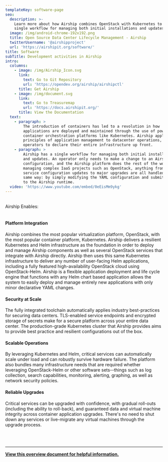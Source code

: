 ```yaml
---
templateKey: software-page
seo:
  description: >-
    Learn more about how Airship combines OpenStack with Kubernetes to provide a
    single workflow for managing both initial installations and updates.
  image: /img/android-chrome-192x192.png
  title: Open Source Data Center Lifecycle Management - Airship
  twitterUsername: '@airshipproject'
  url: 'https://airshipit.org/software/'
title: Software
subTitle: Development activities in Airship
intro:
  columns:
    - image: /img/Airship_Icon.svg
      link:
        text: Go to Git Repository
        url: 'https://opendev.org/airship/airshipctl'
      title: Get Airship
    - image: /img/document.svg
      link:
        text: Go to Treasuremap
        url: 'https://docs.airshipit.org/'
      title: View the Documentation
  text:
    - paragraph: >
        The introduction of containers has led to a revolution in how
        applications are deployed and maintained through the use of powerful
        container orchestration platforms like Kubernetes. Airship applies these
        principles of application management to datacenter operations, allowing
        operators to declare their entire infrastructure up front.
    - paragraph: >
        Airship has a single workflow for managing both initial installations
        and updates. An operator only needs to make a change to an Airship YAML
        configuration, and the Airship platform does the rest of the work. When
        managing complex IaaS projects such as OpenStack, anything from minor
        service configuration updates to major upgrades are all handled in the
        same way: by simply modifying the YAML configuration and submitting it
        to the Airship runtime.
  video: 'https://www.youtube.com/embed/0eEisMm9ykg'
---
```

<br/>

<div class="h2_green">Airship Enables:</div>

<br/>

#### Platform Integration

Airship combines the most popular virtualization platform, OpenStack, with the most popular container platform, Kubernetes.  Airship delivers a resilient Kubernetes and Helm infrastructure as the foundation in order to deploy and manage Airship components as well as several OpenStack services that integrate with Airship directly.  Airship then uses this same Kubernetes infrastructure to deliver any number of user-facing Helm applications, including a fully featured high-availability OpenStack cloud using OpenStack-Helm. Airship is a flexible application deployment and life cycle engine that functions with any Helm chart based application allows the system to easily deploy and manage entirely new applications with only minor declarative YAML changes.

#### Security at Scale

The fully integrated toolchain automatically applies industry best-practices for securing data centers. TLS-enabled service endpoints and encrypted storage of secrets make for a secure platform across your entire data center.  The production-grade Kubernetes cluster that Airship provides aims to provide best practice and resilient configurations out of the box.

#### Scalable Operations

By leveraging Kubernetes and Helm, critical services can automatically scale under load and can robustly survive hardware failure. The platform also bundles many infrastructure needs that are required whether leveraging OpenStack-Helm or other software sets--things such as log collection, search capabilities, monitoring, alerting, graphing, as well as network security policies.

#### Reliable Upgrades

Critical services can be upgraded with confidence, with gradual roll-outs (including the ability to roll-back), and guaranteed data and virtual machine integrity across container application upgrades. There's no need to shut down any services or live-migrate any virtual machines through the upgrade process.

<br>
<br>

- - -

<a href="https://www.airshipit.org/collateral/Airship_2.0_White_Paper.pdf" target="_blank"><strong>View this overview document for helpful information.</strong></a>
